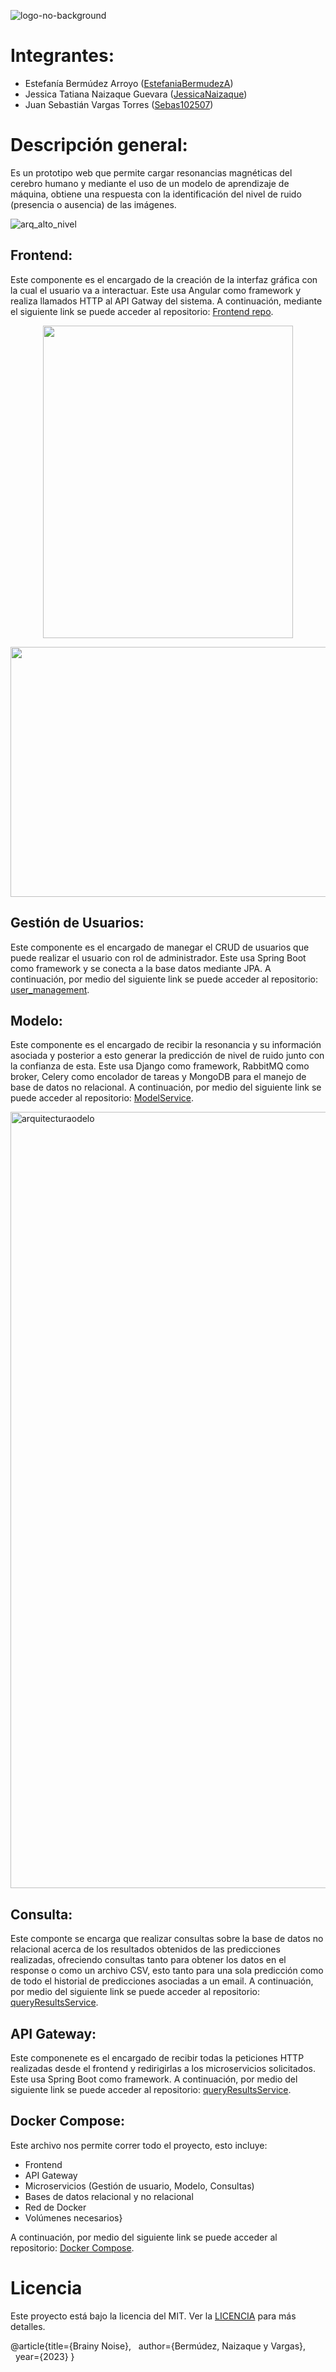 ![logo-no-background](https://github.com/Proyecto-de-Grado-Brainy-Noise/.github/assets/78034097/2da46487-16de-45d4-a66d-14f4f95f0581)

# Integrantes:
 - Estefanía Bermúdez Arroyo ([EstefaniaBermudezA](https://github.com/EstefaniaBermudezA))
 - Jessica Tatiana Naizaque Guevara ([JessicaNaizaque](https://github.com/JessicaNaizaque))
 - Juan Sebastián Vargas Torres ([Sebas102507](https://github.com/Sebas102507))

# Descripción general:

Es un prototipo web que permite cargar resonancias magnéticas del cerebro humano y mediante el uso de un modelo de aprendizaje de máquina, obtiene una respuesta con la identificación del nivel de ruido (presencia o ausencia) de las imágenes. 

![arq_alto_nivel](https://github.com/Proyecto-de-Grado-Brainy-Noise/.github/assets/78034097/0a5e71b0-e366-4ed5-9801-b24701794fd3)

## Frontend:

Este componente es el encargado de la creación de la interfaz gráfica con la cual el usuario va a interactuar. Este usa Angular como framework y realiza llamados HTTP al API Gatway del sistema. A continuación, mediante el siguiente link se puede acceder al repositorio: [Frontend repo](https://github.com/Proyecto-de-Grado-Brainy-Noise/Frontend).

<p align="center">
  <img src="https://github.com/Proyecto-de-Grado-Brainy-Noise/.github/assets/78034097/8a7fe392-81ba-401a-9914-1988e2fcc359" width="400" height="500" />
</p>

<p align="center">
  <img src="https://github.com/Proyecto-de-Grado-Brainy-Noise/.github/assets/78034097/77ea0255-4023-48ed-9fa1-b7980ba6f72d" width="6000" height="400" />
</p>

## Gestión de Usuarios:

Este componente es el encargado de manegar el CRUD de usuarios que puede realizar el usuario con rol de administrador. Este usa Spring Boot como framework y se conecta a la base datos mediante JPA. A continuación, por medio del siguiente link se puede acceder al repositorio: [user_management](https://github.com/Proyecto-de-Grado-Brainy-Noise/user_management).

## Modelo:

Este componente es el encargado de recibir la resonancia y su información asociada y posterior a esto generar la predicción de nivel de ruido junto con la confianza de esta. Este usa Django como framework, RabbitMQ como broker, Celery como encolador de tareas y MongoDB para el manejo de base de datos no relacional. A continuación, por medio del siguiente link se puede acceder al repositorio: [ModelService](https://github.com/Proyecto-de-Grado-Brainy-Noise/modelService).

<img width="1242" alt="arquitecturaodelo" src="https://github.com/Proyecto-de-Grado-Brainy-Noise/.github/assets/78034097/f2e4ce86-0e33-4ff1-9637-203f26258b6e">

## Consulta:

Este componte se encarga que realizar consultas sobre la base de datos no relacional acerca de los resultados obtenidos de las predicciones realizadas, ofreciendo consultas tanto para obtener los datos en el response o como un archivo CSV, esto tanto para una sola predicción como de todo el historial de predicciones asociadas a un email. A continuación, por medio del siguiente link se puede acceder al repositorio: [queryResultsService](https://github.com/Proyecto-de-Grado-Brainy-Noise/queryResultsService).

## API Gateway: 

Este componenete es el encargado de recibir todas la peticiones HTTP realizadas desde el frontend y redirigirlas a los microservicios solicitados. Este usa Spring Boot como framework. A continuación, por medio del siguiente link se puede acceder al repositorio: [queryResultsService](https://github.com/Proyecto-de-Grado-Brainy-Noise/api_gateway).

## Docker Compose:

Este archivo nos permite correr todo el proyecto, esto incluye:

- Frontend
- API Gateway
- Microservicios (Gestión de usuario, Modelo, Consultas)
- Bases de datos relacional y no relacional
- Red de Docker
- Volúmenes necesarios}

A continuación, por medio del siguiente link se puede acceder al repositorio: [Docker Compose](https://github.com/Proyecto-de-Grado-Brainy-Noise/docker-compose).


# Licencia

Este proyecto está bajo la licencia del MIT. Ver la [LICENCIA](https://github.com/git/git-scm.com/blob/main/MIT-LICENSE.txt) para más detalles.

@article{title={Brainy Noise},
  author={Bermúdez, Naizaque y Vargas},
  year={2023}
}
